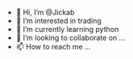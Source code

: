 - 👋 Hi, I’m @Jickab
- 👀 I’m interested in trading
- 🌱 I’m currently learning python
- 💞️ I’m looking to collaborate on ...
- 📫 How to reach me ...

<!---
Jickab/Jickab is a ✨ special ✨ repository because its `README.md` (this file) appears on your GitHub profile.
You can click the Preview link to take a look at your changes.
--->

